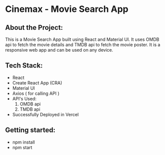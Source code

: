 # Cinemax - Movie Search App

## About the Project:

This is a Movie Search App built using React and Material UI. It uses OMDB api to fetch the movie details and TMDB api to fetch the movie poster. It is a responsive web app and can be used on any device.
  
## Tech Stack:
- React
- Create React App (CRA) 
- Material UI
- Axios ( for calling API )
- API's Used: 
  1. OMDB api 
  2. TMDB api
- Successfully Deployed in Vercel

## Getting started: 
- npm install
- npm start


